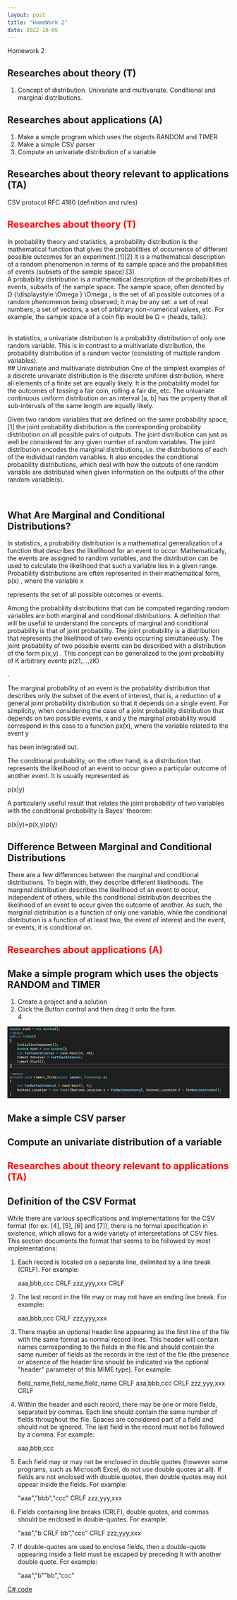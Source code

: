 ```yaml
---
layout: post
title: "HomeWork 2"
date: 2022-10-06
---
```


Homework 2
## Researches about theory (T)
1) Concept of distribution. Univariate and multivariate. Conditional and marginal distributions.

## Researches about applications (A)
1) Make a simple program which uses the objects RANDOM and TIMER <br/>
2) Make a simple CSV parser<br/>
3) Compute an univariate distribution of a variable<br/>

## Researches about theory relevant to applications (TA)
CSV protocol RFC 4180 (definition and rules)


## <span style="color:red">Researches about theory (T)</span>	



In probability theory and statistics, a probability distribution is the mathematical function that gives the probabilities of occurrence of different possible outcomes for an experiment.[1][2] It is a mathematical description of a random phenomenon in terms of its sample space and the probabilities of events (subsets of the sample space).[3]
<br />
A probability distribution is a mathematical description of the probabilities of events, subsets of the sample space. The sample space, often denoted by Ω {\displaystyle \Omega } \Omega , is the set of all possible outcomes of a random phenomenon being observed; it may be any set: a set of real numbers, a set of vectors, a set of arbitrary non-numerical values, etc. For example, the sample space of a coin flip would be Ω = {heads, tails}. 

<br />
In statistics, a univariate distribution is a probability distribution of only one random variable. This is in contrast to a multivariate distribution, the probability distribution of a random vector (consisting of multiple random variables). 
<br />
## Univariate and multivariate distribution
One of the simplest examples of a discrete univariate distribution is the discrete uniform distribution, where all elements of a finite set are equally likely. It is the probability model for the outcomes of tossing a fair coin, rolling a fair die, etc. The univariate continuous uniform distribution on an interval [a, b] has the property that all sub-intervals of the same length are equally likely. 
<br/>

Given two random variables that are defined on the same probability space,[1] the joint probability distribution is the corresponding probability distribution on all possible pairs of outputs. The joint distribution can just as well be considered for any given number of random variables. The joint distribution encodes the marginal distributions, i.e. the distributions of each of the individual random variables. It also encodes the conditional probability distributions, which deal with how the outputs of one random variable are distributed when given information on the outputs of the other random variable(s). 

<br />

## What Are Marginal and Conditional Distributions?

In statistics, a probability distribution is a mathematical generalization of a function that describes the likelihood for an event to occur. Mathematically, the events are assigned to random variables, and the distribution can be used to calculate the likelihood that such a variable lies in a given range. Probability distributions are often represented in their mathematical form, p(x)
, where the variable x

represents the set of all possible outcomes or events.

Among the probability distributions that can be computed regarding random variables are both marginal and conditional distributions. A definition that will be useful to understand the concepts of marginal and conditional probability is that of joint probability. The joint probability is a distribution that represents the likelihood of two events occurring simultaneously. The joint probability of two possible events can be described with a distribution of the form p(x,y)
. This concept can be generalized to the joint probability of K arbitrary events p(z1,…,zK)

.

The marginal probability of an event is the probability distribution that describes only the subset of the event of interest, that is, a reduction of a general joint probability distribution so that it depends on a single event. For simplicity, when considering the case of a joint probability distribution that depends on two possible events, x
and y the marginal probability would correspond in this case to a function px(x), where the variable related to the event y

has been integrated out.

The conditional probability, on the other hand, is a distribution that represents the likelihood of an event to occur given a particular outcome of another event. It is usually represented as

p(x|y)

A particularly useful result that relates the joint probability of two variables with the conditional probability is Bayes' theorem:<br />

p(x|y)=p(x,y)p(y)

## Difference Between Marginal and Conditional Distributions

There are a few differences between the marginal and conditional distributions. To begin with, they describe different likelihoods. The marginal distribution describes the likelihood of an event to occur, independent of others, while the conditional distribution describes the likelihood of an event to occur given the outcome of another. As such, the marginal distribution is a function of only one variable, while the conditional distribution is a function of at least two, the event of interest and the event, or events, it is conditional on. 


## <span style="color:red">Researches about applications (A)</span>   

## Make a simple program which uses the objects RANDOM and TIMER  

1. Create a project and a solution <br/>
2. Click the Button control and then drag it onto the form. <br/>
4

![randomTime](/assets/HomeWork2/randomTime.PNG)

## Make a simple CSV parser

## Compute an univariate distribution of a variable

## <span style="color:red">Researches about theory relevant to applications (TA)</span> 

## Definition of the CSV Format 

   While there are various specifications and implementations for the
   CSV format (for ex. [4], [5], [6] and [7]), there is no formal
   specification in existence, which allows for a wide variety of
   interpretations of CSV files.  This section documents the format that
   seems to be followed by most implementations:

   1.  Each record is located on a separate line, delimited by a line
       break (CRLF).  For example:

       aaa,bbb,ccc CRLF
       zzz,yyy,xxx CRLF

   2.  The last record in the file may or may not have an ending line
       break.  For example:

       aaa,bbb,ccc CRLF
       zzz,yyy,xxx

   3.  There maybe an optional header line appearing as the first line
       of the file with the same format as normal record lines.  This
       header will contain names corresponding to the fields in the file
       and should contain the same number of fields as the records in
       the rest of the file (the presence or absence of the header line
       should be indicated via the optional "header" parameter of this
       MIME type).  For example:

       field_name,field_name,field_name CRLF
       aaa,bbb,ccc CRLF
       zzz,yyy,xxx CRLF

   4.  Within the header and each record, there may be one or more
       fields, separated by commas.  Each line should contain the same
       number of fields throughout the file.  Spaces are considered part
       of a field and should not be ignored.  The last field in the
       record must not be followed by a comma.  For example:

       aaa,bbb,ccc

   5.  Each field may or may not be enclosed in double quotes (however
       some programs, such as Microsoft Excel, do not use double quotes
       at all).  If fields are not enclosed with double quotes, then
       double quotes may not appear inside the fields.  For example:

       "aaa","bbb","ccc" CRLF
       zzz,yyy,xxx

   6.  Fields containing line breaks (CRLF), double quotes, and commas
       should be enclosed in double-quotes.  For example:

       "aaa","b CRLF
       bb","ccc" CRLF
       zzz,yyy,xxx

   7.  If double-quotes are used to enclose fields, then a double-quote
       appearing inside a field must be escaped by preceding it with
       another double quote.  For example:

       "aaa","b""bb","ccc"


[C# code](https://github.com/user0x1234/user0x1234.github.io/tree/main/code/HomeWork2/)
